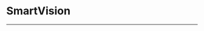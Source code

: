 # SmartVision

____________________________________________________________________________________________________________________________
